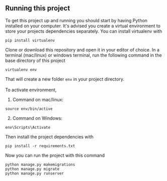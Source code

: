 ## Running this project

To get this project up and running you should start by having Python installed on your computer. It's advised you create a virtual environment to store your projects dependencies separately. You can install virtualenv with

```
pip install virtualenv
```

Clone or download this repository and open it in your editor of choice. In a terminal (mac/linux) or windows terminal, run the following command in the base directory of this project

```
virtualenv env
```

That will create a new folder `env` in your project directory. <br><br>
To activate environment, 

1. Command on mac/linux:

```
source env/bin/active
```

2.  Command on Windows:

```
env\Scripts\Activate
```

Then install the project dependencies with

```
pip install -r requirements.txt
```

Now you can run the project with this command

```
python manage.py makemigrations
python manage.py migrate
python manage.py runserver
```
